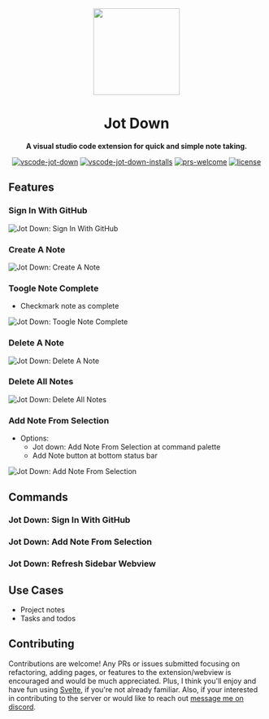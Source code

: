 <div align="center">
  <img height="170x"  src="https://res.cloudinary.com/ddlhtsgmp/image/upload/v1657771036/JotDown_af1d3q.png" />

  <h1>Jot Down</h1>

  <p>
    <strong>A visual studio code extension for quick and simple note taking.</strong>
  </p>
  
  

  <p>
    <a href="https://marketplace.visualstudio.com/items?itemName=brysonbw.jot-down"><img alt="vscode-jot-down" src="https://vsmarketplacebadge.apphb.com/version/brysonbw.jot-down.svg?style=flat" /></a>
    <a href="https://marketplace.visualstudio.com/items?itemName=brysonbw.jot-down"><img alt="vscode-jot-down-installs" src="https://vsmarketplacebadge.apphb.com/installs/brysonbw.jot-down.svg?style=flat" /></a>
     <a href="https://github.com/brysonbw/vscode-jot-down"><img alt="prs-welcome" src="https://img.shields.io/badge/PRs-welcome-brightgreen.svg?style=flat" /></a>
    <a href="https://opensource.org/licenses/MIT"><img alt="license" src="https://img.shields.io/badge/License-MIT-blue.svg" /></a>
  </p>
</div>

## Features

### Sign In With GitHub

![Jot Down: Sign In With GitHub](https://res.cloudinary.com/ddlhtsgmp/video/upload/e_loop/v1657775200/Jot%20Down:%20Sign%20In%20With%20GitHub.gif)

### Create A Note

![Jot Down: Create A Note](https://res.cloudinary.com/ddlhtsgmp/video/upload/e_loop/v1657774406/Jot_Down:Create%20A%20Note.gif)

### Toogle Note Complete
- Checkmark note as complete

![Jot Down: Toogle Note Complete](https://res.cloudinary.com/ddlhtsgmp/video/upload/e_loop/v1657775056/Jot%20Down:%20Toogle%20Note%20Complete.gif)

### Delete A Note

![Jot Down: Delete A Note](https://res.cloudinary.com/ddlhtsgmp/video/upload/e_loop/v1657775200/Jot%20Down:%20Delete%20A%20Note.gif)

### Delete All Notes

![Jot Down: Delete All Notes](https://res.cloudinary.com/ddlhtsgmp/video/upload/e_loop/v1657775200/Jot%20Down:%20Delete%20All%20Notes.gif)

### Add Note From Selection
- Options: 
  - Jot down: Add Note From Selection at command palette
  - Add Note button at bottom status bar

![Jot Down: Add Note From Selection](https://res.cloudinary.com/ddlhtsgmp/video/upload/e_loop/v1657776001/Jot%20Down:%20Add%20Note%20From%20Selection.gif)

## Commands

### Jot Down: Sign In With GitHub

### Jot Down: Add Note From Selection

### Jot Down: Refresh Sidebar Webview

## Use Cases

- Project notes
- Tasks and todos

## Contributing

Contributions are welcome! Any PRs or issues submitted focusing on refactoring, adding pages, or features to the extension/webview is encouraged and would be much appreciated. Plus, I think you'll enjoy and have fun using [Svelte](https://svelte.dev/), if you're not already familiar. Also, if your interested in contributing to the server or would like to reach out [message me on discord](https://discordapp.com/users/805262289119739924).


